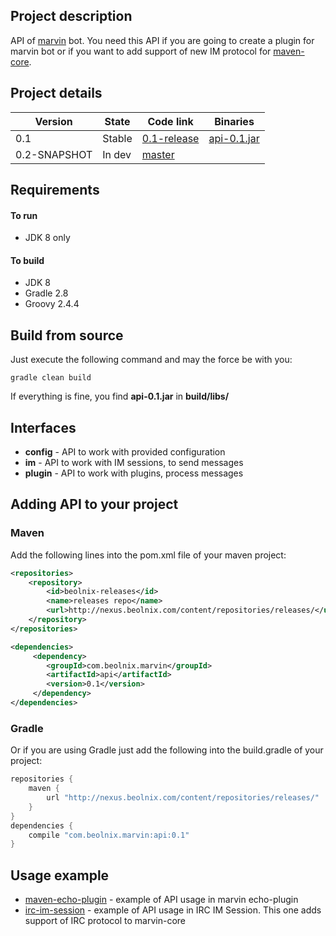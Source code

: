 ## Project description
API of [marvin](https://github.com/beolnix/marvin) bot. 
You need this API if you are going to create a plugin for marvin bot or if you want to add support of new IM protocol for [maven-core](https://github.com/beolnix/marvin-core/).

## Project details
| Version | State | Code link | Binaries
| --- | --- | --- | --- |
| 0.1 | Stable | [0.1-release](https://github.com/beolnix/marvin-api/releases/tag/0.1-release) | [api-0.1.jar](http://nexus.beolnix.com/service/local/repositories/releases/content/com/beolnix/marvin/api/0.1/api-0.1.jar) |
| 0.2-SNAPSHOT | In dev | [master](https://github.com/beolnix/marvin-api/) | |

## Requirements
#### To run
* JDK 8 only

#### To build
* JDK 8
* Gradle 2.8
* Groovy 2.4.4

## Build from source
Just execute the following command and may the force be with you:
```
gradle clean build
```

If everything is fine, you find **api-0.1.jar** in **build/libs/** 

## Interfaces
* **config** - API to work with provided configuration
* **im** - API to work with IM sessions, to send messages
* **plugin** - API to work with plugins, process messages

## Adding API to your project

### Maven
Add the following lines into the pom.xml file of your maven project:
```xml
<repositories>
    <repository>
        <id>beolnix-releases</id>
        <name>releases repo</name>
        <url>http://nexus.beolnix.com/content/repositories/releases/</url>
    </repository>
</repositories>

<dependencies>
     <dependency>
        <groupId>com.beolnix.marvin</groupId>
        <artifactId>api</artifactId>
        <version>0.1</version>
     </dependency>
</dependencies>
```

### Gradle
Or if you are using Gradle just add the following into the build.gradle of your project:
```groovy
repositories {
    maven {
        url "http://nexus.beolnix.com/content/repositories/releases/"
    }
}
dependencies {
    compile "com.beolnix.marvin:api:0.1"
}
```

## Usage example
* [maven-echo-plugin](https://github.com/beolnix/marvin-echo-plugin) - example of API usage in marvin echo-plugin
* [irc-im-session](https://github.com/beolnix/marvin/tree/master/im-sessions/marvin-irc-im-session) - example of API usage in IRC IM Session. This one adds support of IRC protocol to marvin-core
